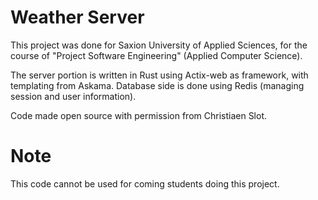 # Weather Server
This project was done for Saxion University of Applied Sciences, for the course of "Project Software Engineering" (Applied Computer Science).

The server portion is written in Rust using Actix-web as framework, with templating from Askama.
Database side is done using Redis (managing session and user information).

Code made open source with permission from Christiaen Slot.

# Note
This code cannot be used for coming students doing this project.
